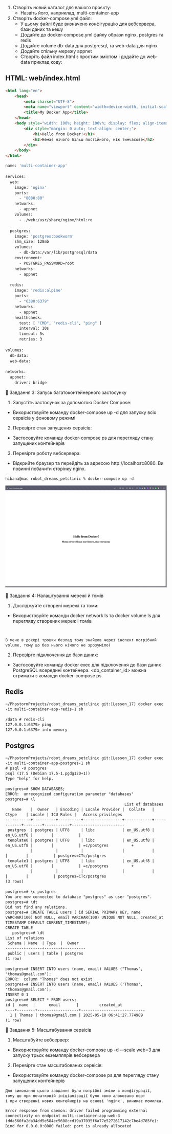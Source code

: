 1. Створіть новий каталог для вашого проєкту:
   * Назвіть його, наприклад, multi-container-app
1. Створіть docker-compose.yml файл:
   * У цьому файлі буде визначено конфігурацію для вебсервера, бази даних та кешу
   * Додайте до docker-compose.yml файлу образи nginx, postgres та redis
   * Додайте volume db-data для postgresql, та web-data для nginx
   * Додайте спільну мережу appnet
   * Створіть файл index.html з простим змістом і додайте до web-data приклад коду:

## HTML: web/index.html
```html
<html lang="en">
    <head>
        <meta charset="UTF-8">
        <meta name="viewport" content="width=device-width, initial-scale=1">
        <title>My Docker App</title>
    </head>
    <body style="width: 100%; height: 100vh; display: flex; align-items: center;">
        <div style="margin: 0 auto; text-align: center;">
            <h1>Hello from Docker!</h1>
            <h2>Немає нічого більш постійного, ніж тимчасове</h2>
        </div>
    </body>
</html>
```

```dockerfile
name: 'multi-container-app'

services:
  web:
    image: 'nginx'
    ports:
      - "8080:80"
    networks:
      - appnet
    volumes:
      - ./web:/usr/share/nginx/html:ro

  postgres:
    image: 'postgres:bookworm'
    shm_size: 128mb
    volumes:
      - db-data:/var/lib/postgresql/data
    environment:
      - POSTGRES_PASSWORD=root
    networks:
      - appnet

  redis:
    image: 'redis:alpine'
    ports:
      - "6380:6379"
    networks:
      - appnet
    healthcheck:
      test: [ "CMD", "redis-cli", "ping" ]
      interval: 10s
      timeout: 5s
      retries: 3

volumes:
  db-data:
  web-data:

networks:
  appnet:
    driver: bridge
```

📌  Завдання 3: Запуск багатоконтейнерного застосунку

1. Запустіть застосунок за допомогою Docker Compose:
* Використовуйте команду docker-compose up -d для запуску всіх сервісів у фоновому режимі
2. Перевірте стан запущених сервісів:
* Застосовуйте команду docker-compose ps для перегляду стану запущених контейнерів
3. Перевірте роботу вебсервера:
* Відкрийте браузер та перейдіть за адресою http://localhost:8080. Ви повинні побачити сторінку nginx.

```textmate
hibana@mac robot_dreams_petclinic % docker-compose up -d

```

![nginx.png](nginx.png)


📌  Завдання 4: Налаштування мережі й томів

1. Досліджуйте створені мережі та томи:
* Використовуйте команди docker network ls та docker volume ls для перегляду створених мереж і томів

```textmate

```

```textmate

```

```textmate
В мене в докері трошки безлад тому знайшов через інспект потрібний volume, тому що без нього нічого не зрозуміло(
```

2. Перевірте підключення до бази даних:
* Застосовуйте команду docker exec для підключення до бази даних PostgreSQL всередині контейнера. <db_container_id> можна отримати з команди docker-compose ps.

## Redis
```redis
~/PhpstormProjects/robot_dreams_petclinic git:[Lesson_17] docker exec -it multi-container-app-redis-1 sh

/data # redis-cli
127.0.0.1:6379> ping
127.0.0.1:6379> info memory

```
## Postgres
```postgresql
~/PhpstormProjects/robot_dreams_petclinic git:[Lesson_17] docker exec -it multi-container-app-postgres-1 sh
# psql -U postgres
psql (17.5 (Debian 17.5-1.pgdg120+1))
Type "help" for help.

postgres=# SHOW DATABASES;
ERROR:  unrecognized configuration parameter "databases"
postgres=# \l
                                                    List of databases
   Name    |  Owner   | Encoding | Locale Provider |  Collate   |   Ctype    | Locale | ICU Rules |   Access privileges   
-----------+----------+----------+-----------------+------------+------------+--------+-----------+-----------------------
 postgres  | postgres | UTF8     | libc            | en_US.utf8 | en_US.utf8 |        |           | 
 template0 | postgres | UTF8     | libc            | en_US.utf8 | en_US.utf8 |        |           | =c/postgres          +
           |          |          |                 |            |            |        |           | postgres=CTc/postgres
 template1 | postgres | UTF8     | libc            | en_US.utf8 | en_US.utf8 |        |           | =c/postgres          +
           |          |          |                 |            |            |        |           | postgres=CTc/postgres
(3 rows)

postgres=# \c postgres
You are now connected to database "postgres" as user "postgres".
postgres=# \dt
Did not find any relations.
postgres=# CREATE TABLE users ( id SERIAL PRIMARY KEY, name VARCHAR(100) NOT NULL, email VARCHAR(100) UNIQUE NOT NULL, created_at TIMESTAMP DEFAULT CURRENT_TIMESTAMP);
CREATE TABLE
   postgres=# \dt
List of relations
 Schema | Name  | Type  |  Owner   
--------+-------+-------+----------
 public | users | table | postgres
(1 row)

postgres=# INSERT INTO users (name, email) VALUES ("Thomas", "thomas@gmail.com");
ERROR:  column "Thomas" does not exist
postgres=# INSERT INTO users (name, email) VALUES ('Thomas', 'thomas@gmail.com');
INSERT 0 1
postgres=# SELECT * FROM users;
id |  name  |      email       |         created_at         
----+--------+------------------+----------------------------
  1 | Thomas | thomas@gmail.com | 2025-05-10 06:41:27.774989
(1 row)
```

📌  Завдання 5: Масштабування сервісів

1. Масштабуйте вебсервер:
* Використовуйте команду docker-compose up -d --scale web=3 для запуску трьох екземплярів вебсервера
2. Перевірте стан масштабованих сервісів:
* Використовуйте команду docker-compose ps для перегляду стану запущених контейнерів


```textmate
Для виконання цього завдання були потрібні зміни в конфігурації,
тому що при початковій ініціалізації було явно алоковано порт 
і при створенні нових контейнерів на основі 'nginx', виникає помилка.
```

```postgresql
Error response from daemon: driver failed programming external connectivity on endpoint multi-container-app-web-3 (dda560fa2da34dd5e584ec5608ccd19a37035f6a77e5272617142c7be4d785fe): Bind for 0.0.0.0:8080 failed: port is already allocated
```

